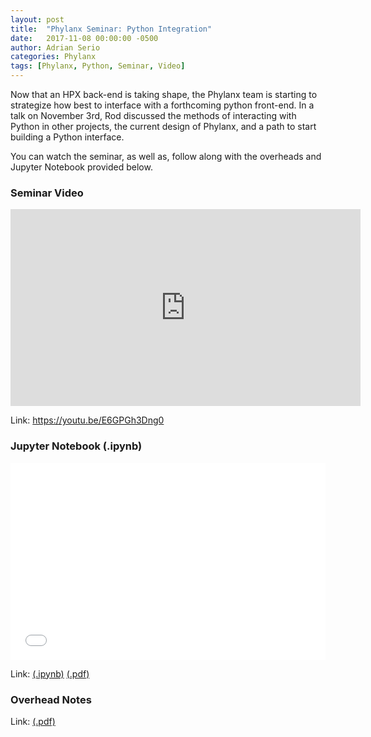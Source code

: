 ```yaml
---
layout: post
title:  "Phylanx Seminar: Python Integration"
date:   2017-11-08 00:00:00 -0500
author: Adrian Serio
categories: Phylanx
tags: [Phylanx, Python, Seminar, Video]
---
```

Now that an HPX back-end is taking shape, the Phylanx team is starting to strategize how best to interface with a forthcoming python front-end. In a talk on November 3rd, Rod discussed the methods of interacting with Python in other projects, the current design of Phylanx, and a path to start building a Python interface.

You can watch the seminar, as well as, follow along with the overheads and Jupyter Notebook provided below.

### Seminar Video

<iframe width="560" height="315" src="https://www.youtube-nocookie.com/embed/E6GPGh3Dng0?rel=0" frameborder="0" allowfullscreen="true"></iframe>

Link: <https://youtu.be/E6GPGh3Dng0>

### Jupyter Notebook (.ipynb)

<iframe src="/assets/seminars/11.03.17_python_integration/phylanx_python_frontend_example.html" frameborder="0" style="height: 315px; width: 100%;" allowfullscreen="true"></iframe>

Link: [(.ipynb)](/assets/seminars/11.03.17_python_integration/phylanx_python_frontend_example.ipynb) [(.pdf)](/assets/seminars/11.03.17_python_integration/phylanx_python_frontend_example.pdf)

### Overhead Notes
<object style="height: 640px; width: 100%" data="/assets/seminars/11.03.17_python_integration/phylanx_seminar_slides_11.03.17.pdf" type="application/pdf"></object>

Link: [(.pdf)](/assets/seminars/11.03.17_python_integration/phylanx_seminar_slides_11.03.17.pdf)
